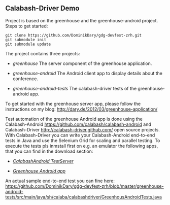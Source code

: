 ## Calabash-Driver Demo

Project is based on the greenhouse and the greenhouse-android project. Steps to get started:

    git clone https://github.com/DominikDary/gdg-devfest-zrh.git
    git submodule init
    git submodule update

The project contains three projects:

* *greenhouse* 
    The server component of the greenhouse application.

* *greenhouse-android* 
    The Android client app to display details about the conference.

* *greenhouse-android-tests*
    The calabash-driver tests of the greenhouse-android app.


To get started with the greenhouse server app, please follow the instructions on my blog:
http://dary.de/2012/03/greenhouse-application/

Test automation of the greenhouse Android app is done using the Calabash-Android https://github.com/calabash/calabash-android and Calabash-Driver http://calabash-driver.github.com/ open source projects.
With Calabash-Driver you can write your Calabash-Android end-to-end tests in Java and use the Selenium Grid for scaling and parallel testing.
To execute the tests pls inmstall first on e.g. an emulator the following apps, that you can find in the download section:

* *[CalabashAndroid TestServer](https://github.com/DominikDary/gdg-devfest-zrh/TestServer_0.3.2.apk/)*


* *[Greenhouse Android app](https://github.com/DominikDary/gdg-devfest-zrh/greenhouse-android.apk/)*


An actual sample end-to-end test you can fine here: https://github.com/DominikDary/gdg-devfest-zrh/blob/master/greenhouse-android-tests/src/main/java/sh/calaba/calabashdriver/GreenhousAndroidTests.java